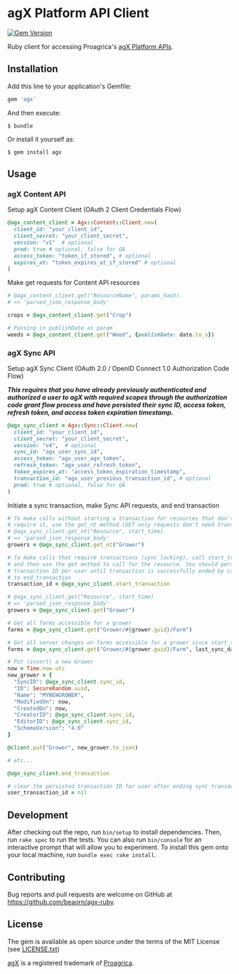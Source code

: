# agX Platform API Client

[![Gem Version](http://img.shields.io/gem/v/agx.svg)][gem]

[gem]: https://rubygems.org/gems/agx

Ruby client for accessing Proagrica's [agX Platform APIs](http://www.agxplatform.com/agx-apis/).

## Installation

Add this line to your application's Gemfile:

```ruby
gem 'agx'
```

And then execute:

    $ bundle

Or install it yourself as:

    $ gem install agx

## Usage

### agX Content API

Setup agX Content Client (OAuth 2 Client Credentials Flow)
```ruby
@agx_content_client = Agx::Content::Client.new(
  client_id: "your_client_id",
  client_secret: "your_client_secret",
  version: "v1"  # optional
  prod: true # optional, false for QA
  access_token: "token_if_stored", # optional
  expires_at: "token_expires_at_if_stored" # optional
)
```

Make get requests for Content API resources
```ruby
# @agx_content_client.get("ResourceName", params_hash)
# => 'parsed_json_response_body'

crops = @agx_content_client.get("Crop")

# Passing in publishDate as param
weeds = @agx_content_client.get("Weed", {publishDate: date.to_s})
```

### agX Sync API

Setup agX Sync Client (OAuth 2.0 / OpenID Connect 1.0 Authorization Code Flow)

***This requires that you have already previously authenticated and authorized
a user to agX with required scopes through the authorization code grant flow process
and have persisted their sync ID, access token, refresh token, and access token
expiration timestamp.***

```ruby
@agx_sync_client = Agx::Sync::Client.new(
  client_id: "your_client_id",
  client_secret: "your_client_secret",
  version: "v4",  # optional
  sync_id: "agx_user_sync_id",
  access_token: "agx_user_agx_token",
  refresh_token: "agx_user_refresh_token",
  token_expires_at: "access_token_expiration_timestamp",
  transaction_id: "agx_user_previous_transaction_id", # optional
  prod: true # optional, false for QA
)
```

Initiate a sync transaction, make Sync API requests, and end transaction

```ruby
# To make calls without starting a transaction for resources that don't
# require it, use the get_nt method (GET only requests don't need transactions)
# @agx_sync_client.get_nt("Resource", start_time)
# => 'parsed_json_response_body'
growers = @agx_sync_client.get_nt("Grower")

# To make calls that require transactions (sync locking), call start_transaction
# and then use the get method to call for the resource. You should persist
# transaction ID per user until transaction is successfully ended by call
# to end_transaction
transaction_id = @agx_sync_client.start_transaction

# @agx_sync_client.get("Resource", start_time)
# => 'parsed_json_response_body'
growers = @agx_sync_client.get("Grower")

# Get all farms accessible for a grower
farms = @agx_sync_client.get("Grower/#{grower.guid}/Farm")

# Get all server changes on farms accessible for a grower since start_time
farms = @agx_sync_client.get("Grower/#{grower.guid}/Farm", last_sync_date.to_s)

# Put (insert) a new Grower
now = Time.now.utc
new_grower = {
  "SyncID": @agx_sync_client.sync_id,
  "ID": SecureRandom.uuid,
  "Name": "MYNEWGROWER",
  "ModifiedOn": now,
  "CreatedOn": now,
  "CreatorID": @agx_sync_client.sync_id,
  "EditorID": @agx_sync_client.sync_id,
  "SchemaVersion": "4.0"
}

@client.put("Grower", new_grower.to_json)

# etc...

@agx_sync_client.end_transaction

# clear the persisted transaction ID for user after ending sync transaction
user_transaction_id = nil
```

## Development

After checking out the repo, run `bin/setup` to install dependencies. Then, run `rake spec` to run the tests. You can also run `bin/console` for an interactive prompt that will allow you to experiment. To install this gem onto your local machine, run `bundle exec rake install`.

## Contributing

Bug reports and pull requests are welcome on GitHub at https://github.com/beaorn/agx-ruby.


## License

The gem is available as open source under the terms of the MIT License (see [LICENSE.txt](https://github.com/beaorn/agx-ruby/blob/master/LICENSE.txt))

[agX](http://www.agxplatform.com/) is a registered trademark of [Proagrica](http://www.proagrica.com).
